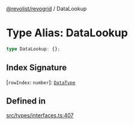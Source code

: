 [@revolist/revogrid](README.md) / DataLookup

# Type Alias: DataLookup

```ts
type DataLookup: {};
```

## Index Signature

 \[`rowIndex`: `number`\]: [`DataType`](TypeAlias.DataType.md)

## Defined in

[src/types/interfaces.ts:407](https://github.com/revolist/revogrid/blob/41a50f3812b438de1179c5db15e284c71422e9de/src/types/interfaces.ts#L407)
